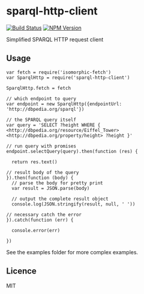 # sparql-http-client

[![Build Status](https://travis-ci.org/zazukoians/sparql-http-client.svg?branch=master)](https://travis-ci.org/zazukoians/sparql-http-client)
[![NPM Version](https://img.shields.io/npm/v/sparql-http-client.svg?style=flat)](https://npm.im/sparql-http-client)

Simplified SPARQL HTTP request client

## Usage

```
var fetch = require('isomorphic-fetch')
var SparqlHttp = require('sparql-http-client')

SparqlHttp.fetch = fetch

// which endpoint to query
var endpoint = new SparqlHttp({endpointUrl: 'http://dbpedia.org/sparql'})

// the SPARQL query itself
var query = 'SELECT ?height WHERE { <http://dbpedia.org/resource/Eiffel_Tower> <http://dbpedia.org/property/height> ?height }'

// run query with promises
endpoint.selectQuery(query).then(function (res) {

  return res.text()
  
// result body of the query
}).then(function (body) {
  // parse the body for pretty print
  var result = JSON.parse(body)

  // output the complete result object
  console.log(JSON.stringify(result, null, ' '))
  
// necessary catch the error
}).catch(function (err) {

  console.error(err)
  
})
```

See the examples folder for more complex examples.

## Licence

MIT

